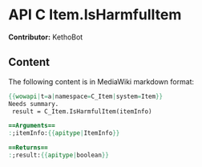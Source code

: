 # API C Item.IsHarmfulItem

**Contributor:** KethoBot

## Content

The following content is in MediaWiki markdown format:

```mediawiki
{{wowapi|t=a|namespace=C_Item|system=Item}}
Needs summary.
 result = C_Item.IsHarmfulItem(itemInfo)

==Arguments==
:;itemInfo:{{apitype|ItemInfo}}

==Returns==
:;result:{{apitype|boolean}}
```